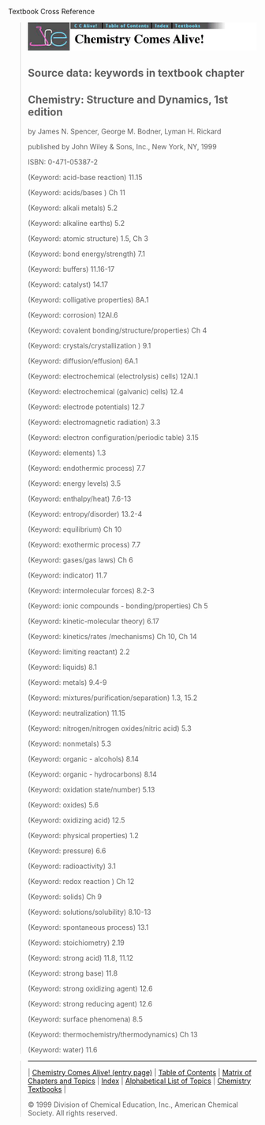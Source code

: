 





 Textbook Cross Reference
 



> ![Chemistry Comes Alive!](ccahead.gif)
> 
> 
> 
> 
> 
> 
> 
> ## Source data: keywords in textbook chapter
> 
> 
> 
> 
> ## Chemistry: Structure and Dynamics, 1st edition
>  
>  by James N. Spencer, George M. Bodner, Lyman H. Rickard
>  
>  published by John Wiley & Sons, Inc., New York, NY, 1999
>  
>  ISBN: 0-471-05387-2
> 
> 
> 
>  (Keyword: acid-base reaction) 11.15
>    
> 
>  (Keyword: acids/bases ) Ch 11
>    
> 
>  (Keyword: alkali metals) 5.2
>    
> 
>  (Keyword: alkaline earths) 5.2
>    
> 
>  (Keyword: atomic structure) 1.5, Ch 3
>    
> 
>  (Keyword: bond energy/strength) 7.1
>    
> 
>  (Keyword: buffers) 11.16-17
>    
> 
>  (Keyword: catalyst) 14.17
>    
> 
>  (Keyword: colligative properties) 8A.1
>    
> 
>  (Keyword: corrosion) 12AI.6
>    
> 
>  (Keyword: covalent bonding/structure/properties) Ch 4
>    
> 
>  (Keyword: crystals/crystallization ) 9.1
>    
> 
>  (Keyword: diffusion/effusion) 6A.1
>    
> 
>  (Keyword: electrochemical (electrolysis) cells) 12AI.1
>    
> 
>  (Keyword: electrochemical (galvanic) cells) 12.4
>    
> 
>  (Keyword: electrode potentials) 12.7
>    
> 
>  (Keyword: electromagnetic radiation) 3.3
>    
> 
>  (Keyword: electron configuration/periodic table) 3.15
>    
> 
>  (Keyword: elements) 1.3
>    
> 
>  (Keyword: endothermic process) 7.7
>    
> 
>  (Keyword: energy levels) 3.5
>    
> 
>  (Keyword: enthalpy/heat) 7.6-13
>    
> 
>  (Keyword: entropy/disorder) 13.2-4
>    
> 
>  (Keyword: equilibrium) Ch 10
>    
> 
>  (Keyword: exothermic process) 7.7
>    
> 
>  (Keyword: gases/gas laws) Ch 6
>    
> 
>  (Keyword: indicator) 11.7
>    
> 
>  (Keyword: intermolecular forces) 8.2-3
>    
> 
>  (Keyword: ionic compounds - bonding/properties) Ch 5
>    
> 
>  (Keyword: kinetic-molecular theory) 6.17
>    
> 
>  (Keyword: kinetics/rates /mechanisms) Ch 10, Ch 14
>    
> 
>  (Keyword: limiting reactant) 2.2
>    
> 
>  (Keyword: liquids) 8.1
>    
> 
>  (Keyword: metals) 9.4-9
>    
> 
>  (Keyword: mixtures/purification/separation) 1.3, 15.2
>    
> 
>  (Keyword: neutralization) 11.15
>    
> 
>  (Keyword: nitrogen/nitrogen oxides/nitric acid) 5.3
>    
> 
>  (Keyword: nonmetals) 5.3
>    
> 
>  (Keyword: organic - alcohols) 8.14
>    
> 
>  (Keyword: organic - hydrocarbons) 8.14
>    
> 
>  (Keyword: oxidation state/number) 5.13
>    
> 
>  (Keyword: oxides) 5.6
>    
> 
>  (Keyword: oxidizing acid) 12.5
>    
> 
>  (Keyword: physical properties) 1.2
>    
> 
>  (Keyword: pressure) 6.6
>    
> 
>  (Keyword: radioactivity) 3.1
>    
> 
>  (Keyword: redox reaction ) Ch 12
>    
> 
>  (Keyword: solids) Ch 9
>    
> 
>  (Keyword: solutions/solubility) 8.10-13
>    
> 
>  (Keyword: spontaneous process) 13.1
>    
> 
>  (Keyword: stoichiometry) 2.19
>    
> 
>  (Keyword: strong acid) 11.8, 11.12
>    
> 
>  (Keyword: strong base) 11.8
>    
> 
>  (Keyword: strong oxidizing agent) 12.6
>    
> 
>  (Keyword: strong reducing agent) 12.6
>    
> 
>  (Keyword: surface phenomena) 8.5
>    
> 
>  (Keyword: thermochemistry/thermodynamics) Ch 13
>    
> 
>  (Keyword: water) 11.6



> ---
> 
> 
>  |
>  [Chemistry Comes Alive! (entry page)](../INDEX.HTM) 
>  |
>  [Table of Contents](../CONTENTS.HTM) 
>  |
>  [Matrix of Chapters and Topics](../MATRIX.HTM) 
>  |
>  [Index](../WORDS.HTM) 
>  |
>  [Alphabetical List of Topics](../ALPHATOP.HTM) 
>  |
>  [Chemistry Textbooks](../BOOKS.HTM) 
>  |
>  
>  © 1999 Division of Chemical Education, Inc.,
American Chemical Society. All rights reserved.





